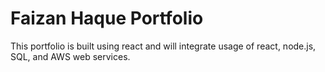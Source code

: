 # Faizan Haque Portfolio 

This portfolio is built using react and will integrate usage of react, node.js, SQL, and AWS web services.